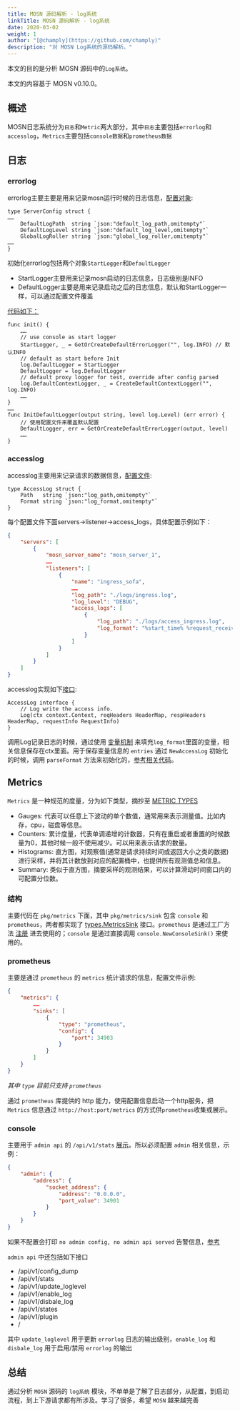 ```yaml
---
title: MOSN 源码解析 - log系统
linkTitle: MOSN 源码解析 - log系统
date: 2020-03-02
weight: 1
author: "[@champly](https://github.com/champly)"
description: "对 MOSN Log系统的源码解析。"
---
```


本文的目的是分析 MOSN 源码中的`Log系统`。

本文的内容基于 MOSN v0.10.0。

## 概述

MOSN日志系统分为`日志`和`Metric`两大部分，其中`日志`主要包括`errorlog`和`accesslog`，`Metrics`主要包括`console数据`和`prometheus数据`

## 日志

### errorlog

errorlog主要主要是用来记录mosn运行时候的日志信息，[配置对象](https://github.com/mosn/mosn/blob/07cd4afe4d76619fdfbdff858239885f9a358bb2/pkg/config/v2/server.go#L28):

``` golang
type ServerConfig struct {
……
	DefaultLogPath  string `json:"default_log_path,omitempty"`
	DefaultLogLevel string `json:"default_log_level,omitempty"`
	GlobalLogRoller string `json:"global_log_roller,omitempty"`
……
}
```

初始化errorlog包括两个对象`StartLogger`和`DefaultLogger`

- StartLogger主要用来记录mosn启动的日志信息，日志级别是INFO
- DefaultLogger主要是用来记录启动之后的日志信息，默认和StartLogger一样，可以通过配置文件覆盖

[代码如下：](https://github.com/mosn/mosn/blob/07cd4afe4d76619fdfbdff858239885f9a358bb2/pkg/log/logger_manager.go#L37)

``` golang
func init() {
	……
	// use console as start logger
	StartLogger, _ = GetOrCreateDefaultErrorLogger("", log.INFO) // 默认INFO
	// default as start before Init
	log.DefaultLogger = StartLogger
	DefaultLogger = log.DefaultLogger
	// default proxy logger for test, override after config parsed
	log.DefaultContextLogger, _ = CreateDefaultContextLogger("", log.INFO)
	……
}
……
func InitDefaultLogger(output string, level log.Level) (err error) {
	// 使用配置文件来覆盖默认配置
	DefaultLogger, err = GetOrCreateDefaultErrorLogger(output, level)
	……
}
```

### accesslog

accesslog主要用来记录请求的数据信息，[配置文件](https://github.com/mosn/mosn/blob/07cd4afe4d76619fdfbdff858239885f9a358bb2/pkg/config/v2/server.go#L76):

``` golang
type AccessLog struct {
	Path   string `json:"log_path,omitempty"`
	Format string `json:"log_format,omitempty"`
}
```

每个配置文件下面servers->listener->access_logs，具体配置示例如下：

``` json
{
	"servers": [
		{
			"mosn_server_name": "mosn_server_1",
			……
			"listeners": [
				{
					"name": "ingress_sofa",
					……
					"log_path": "./logs/ingress.log",
					"log_level": "DEBUG",
					"access_logs": [
						{
							"log_path": "./logs/access_ingress.log",
							"log_format": "%start_time% %request_received_duration% %response_received_duration% %bytes_sent% %bytes_received% %protocol% %response_code% %duration% %response_flag% %response_code% %upstream_local_address% %downstream_local_address% %downstream_remote_address% %upstream_host%"
						}
					]
				}
			]
		}
	]
}
```

accesslog实现如下[接口](https://github.com/mosn/mosn/blob/07cd4afe4d76619fdfbdff858239885f9a358bb2/pkg/log/accesslog.go#L105):

``` golang
AccessLog interface {
    // Log write the access info.
    Log(ctx context.Context, reqHeaders HeaderMap, respHeaders HeaderMap, requestInfo RequestInfo)
}
```

调用Log记录日志的时候，通过使用 [变量机制](https://mosn.io/zh/blog/posts/mosn-variable) 来填充`log_format`里面的变量，相关信息保存在ctx里面。用于保存变量信息的 `entries` 通过 `NewAccessLog` 初始化的时候，调用 `parseFormat` 方法来初始化的，[参考相关代码](https://github.com/mosn/mosn/blob/07cd4afe4d76619fdfbdff858239885f9a358bb2/pkg/log/accesslog.go#L79)。

## Metrics

`Metrics` 是一种规范的度量，分为如下类型，摘抄至 [METRIC TYPES](https://prometheus.io/docs/concepts/metric_types/)

- Gauges: 代表可以任意上下波动的单个数值，通常用来表示测量值。比如内存，cpu，磁盘等信息。
- Counters: 累计度量，代表单调递增的计数器，只有在重启或者重置的时候数量为0，其他时候一般不使用减少。可以用来表示请求的数量。
- Histograms: 直方图，对观察值(通常是请求持续时间或返回大小之类的数据)进行采样，并将其计数放到对应的配置桶中，也提供所有观测值总和信息。
- Summary: 类似于直方图，摘要采样的观测结果，可以计算滑动时间窗口内的可配置分位数。

### 结构

主要代码在 `pkg/metrics` 下面，其中 `pkg/metrics/sink` 包含 `console` 和 `prometheus`，两者都实现了 [types.MetricsSink](https://github.com/mosn/mosn/blob/07cd4afe4d76619fdfbdff858239885f9a358bb2/pkg/types/metrics.go#L58) 接口。`prometheus` 是通过工厂方法 [注册](https://github.com/mosn/mosn/blob/07cd4afe4d76619fdfbdff858239885f9a358bb2/pkg/metrics/sink/prometheus/prometheus.go#L57) 进去使用的；`console` 是通过直接调用 `console.NewConsoleSink()` 来使用的。

### prometheus

主要是通过 `prometheus` 的 `metrics` 统计请求的信息，配置文件示例:

``` json
{
	"metrics": {
		……
		"sinks": [
			{
				"type": "prometheus",
				"config": {
					"port": 34903
				}
			}
		]
	}
}
```

*其中 `type` 目前只支持 `prometheus`*

通过 `prometheus` 库提供的 http 能力，使用配置信息启动一个http服务，把 `Metrics` 信息通过 `http://host:port/metrics` 的方式供`prometheus`收集或展示。

### console

主要用于 `admin api` 的 `/api/v1/stats` [展示](https://github.com/mosn/mosn/blob/07cd4afe4d76619fdfbdff858239885f9a358bb2/pkg/admin/server/server.go#L45)。所以必须配置 `admin` 相关信息，示例：

``` json
{
	"admin": {
		"address": {
			"socket_address": {
				"address": "0.0.0.0",
				"port_value": 34901
			}
		}
	}
}
```

如果不配置会打印 `no admin config, no admin api served` 告警信息，[参考](https://github.com/mosn/mosn/blob/07cd4afe4d76619fdfbdff858239885f9a358bb2/pkg/admin/server/server.go#L59)

`admin api` 中还包括如下接口

- /api/v1/config_dump
- /api/v1/stats
- /api/v1/update_loglevel
- /api/v1/enable_log
- /api/v1/disbale_log
- /api/v1/states
- /api/v1/plugin
- /

其中 `update_loglevel` 用于更新 `errorlog` 日志的输出级别，`enable_log` 和 `disbale_log` 用于启用/禁用 `errorlog` 的输出

## 总结

通过分析 `MOSN` 源码的 `log系统` 模块，不单单是了解了日志部分，从配置，到启动流程，到上下游请求都有所涉及。学习了很多，希望 `MOSN` 越来越完善
